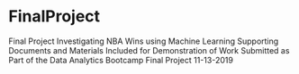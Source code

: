 # FinalProject

Final Project Investigating NBA Wins using Machine Learning
Supporting Documents and Materials Included for Demonstration of Work
Submitted as Part of the Data Analytics Bootcamp Final Project 11-13-2019
